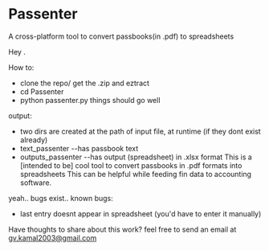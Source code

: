 # Passenter
A cross-platform tool to convert passbooks(in .pdf) to spreadsheets

Hey . 

How to:
  * clone the repo/ get the .zip and eztract
  * cd Passenter
  * python passenter.py
things should go well

output:
  * two dirs are created at the path of input file, at runtime (if they dont exist already)
  * text_passenter --has passbook text
  * outputs_passenter --has output (spreadsheet) in .xlsx format 
This is a [intended to be] cool tool to convert passbooks in .pdf formats into spreadsheets
This can be helpful while feeding fin data to accounting software.

yeah.. bugs exist..
known bugs:
  * last entry doesnt appear in spreadsheet (you'd have to enter it manually)
  


Have thoughts to share about this work?
	feel free to send an email at  gv.kamal2003@gmail.com
